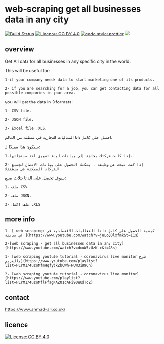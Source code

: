 #  web-scraping get all businesses data in any city

[![Build Status](https://travis-ci.org/aa947/web-scraping---get-all-businesses-data-in-any-city.svg?branch=master)](https://travis-ci.org/aa947/web-scraping---get-all-businesses-data-in-any-city)  [![License: CC BY 4.0](https://img.shields.io/badge/License-CC%20BY%204.0-lightgrey.svg)](https://creativecommons.org/licenses/by/4.0/) [![code style: prettier](https://img.shields.io/badge/code_style-prettier-ff69b4.svg?style=flat-square)](https://github.com/prettier/prettier) ![](https://david-dm.org/aa947/web-scraping---get-all-businesses-data-in-any-city.svg) 

## overview

Get All data for all businesses in any specific city in the world. 

This will be useful for:

	1-if your company needs data to start marketing one of its products.

	2- if you are searching for a job, you can get contacting data for all possible companies in your area.

you will get the data in 3 formats:

    1- CSV file.

    2- JSON file.

    3- Excel file .XLS.


احصل على كامل داتا الفعاليات التجارية في منطقة من العالم.

سيكون هذا مفيدًا لـ:

    1-إذا كانت شركتك بحاجة إلى بيانات لبدء تسويق أحد منتجاتها.

    2- إذا كنت تبحث عن وظيفة ، يمكنك الحصول على بيانات الاتصال لجميع الشركات الممكنة في منطقتك.

سوف تحصل على الداتا بثلاث صيغ:

    1- ملف CSV.

    2- ملف JSON.

    3- ملف إكسل .XLS




 ## more info 
    1- [ web scraping: كيفية الحصول على كامل داتا الفعاليات الاقتصادية في اي مدينة ](https://www.youtube.com/watch?v=juLoQ0lxfmk&t=11s)

    2-[web scraping - get all businesses data in any city](https://www.youtube.com/watch?v=duoW5zUzK-c&t=98s)

    1- [web scraping youtube tutorial - coronavirus live monitor شرح بالعربي](https://www.youtube.com/playlist?list=PLrMI74uzoMfmHqfyikZbCWh-HUW3i89Cn)

    2- [web scraping youtube tutorial - coronavirus live monitor](https://www.youtube.com/playlist?list=PLrMI74uzoMflFfag4AZO1cAFi90WUdTcZ)
 
 ## contact
 https://www.ahmad-ali.co.uk/
 
 ## licence 
 [![License: CC BY 4.0](https://licensebuttons.net/l/by/4.0/80x15.png)](https://creativecommons.org/licenses/by/4.0/)